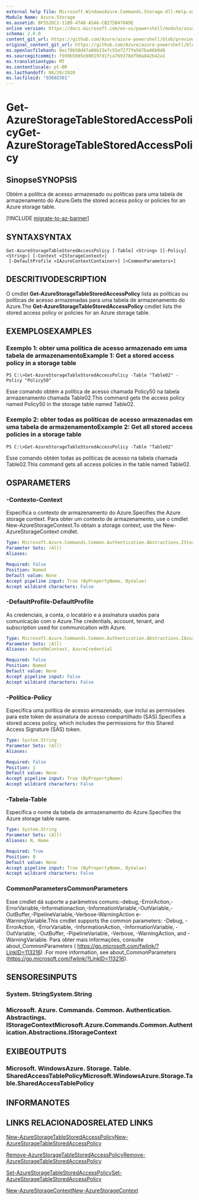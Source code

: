 ```yaml
---
external help file: Microsoft.WindowsAzure.Commands.Storage.dll-Help.xml
Module Name: Azure.Storage
ms.assetid: BF5526C1-11B9-47A8-A5A6-CB275B470A9E
online version: https://docs.microsoft.com/en-us/powershell/module/azure.storage/get-azurestoragetablestoredaccesspolicy
schema: 2.0.0
content_git_url: https://github.com/Azure/azure-powershell/blob/preview/src/Storage/Commands.Storage/help/Get-AzureStorageTableStoredAccessPolicy.md
original_content_git_url: https://github.com/Azure/azure-powershell/blob/preview/src/Storage/Commands.Storage/help/Get-AzureStorageTableStoredAccessPolicy.md
ms.openlocfilehash: 0ec79b50d47a86b23e7c55e7277fe567ba46b9d6
ms.sourcegitcommit: f599b50d5e980197d1fca769378df90a842b42a1
ms.translationtype: MT
ms.contentlocale: pt-BR
ms.lasthandoff: 08/20/2020
ms.locfileid: "93602501"
---
```

# <span data-ttu-id="d45f3-101">Get-AzureStorageTableStoredAccessPolicy</span><span class="sxs-lookup"><span data-stu-id="d45f3-101">Get-AzureStorageTableStoredAccessPolicy</span></span>

## <span data-ttu-id="d45f3-102">Sinopse</span><span class="sxs-lookup"><span data-stu-id="d45f3-102">SYNOPSIS</span></span>
<span data-ttu-id="d45f3-103">Obtém a política de acesso armazenado ou políticas para uma tabela de armazenamento do Azure.</span><span class="sxs-lookup"><span data-stu-id="d45f3-103">Gets the stored access policy or policies for an Azure storage table.</span></span>

[!INCLUDE [migrate-to-az-banner](../../includes/migrate-to-az-banner.md)]

## <span data-ttu-id="d45f3-104">SYNTAX</span><span class="sxs-lookup"><span data-stu-id="d45f3-104">SYNTAX</span></span>

```
Get-AzureStorageTableStoredAccessPolicy [-Table] <String> [[-Policy] <String>] [-Context <IStorageContext>]
 [-DefaultProfile <IAzureContextContainer>] [<CommonParameters>]
```

## <span data-ttu-id="d45f3-105">DESCRITIVO</span><span class="sxs-lookup"><span data-stu-id="d45f3-105">DESCRIPTION</span></span>
<span data-ttu-id="d45f3-106">O cmdlet **Get-AzureStorageTableStoredAccessPolicy** lista as políticas ou políticas de acesso armazenadas para uma tabela de armazenamento do Azure.</span><span class="sxs-lookup"><span data-stu-id="d45f3-106">The **Get-AzureStorageTableStoredAccessPolicy** cmdlet lists the stored access policy or policies for an Azure storage table.</span></span>

## <span data-ttu-id="d45f3-107">EXEMPLOS</span><span class="sxs-lookup"><span data-stu-id="d45f3-107">EXAMPLES</span></span>

### <span data-ttu-id="d45f3-108">Exemplo 1: obter uma política de acesso armazenado em uma tabela de armazenamento</span><span class="sxs-lookup"><span data-stu-id="d45f3-108">Example 1: Get a stored access policy in a storage table</span></span>
```
PS C:\>Get-AzureStorageTableStoredAccessPolicy -Table "Table02" -Policy "Policy50"
```

<span data-ttu-id="d45f3-109">Esse comando obtém a política de acesso chamada Policy50 na tabela armazenamento chamada Table02.</span><span class="sxs-lookup"><span data-stu-id="d45f3-109">This command gets the access policy named Policy50 in the storage table named Table02.</span></span>

### <span data-ttu-id="d45f3-110">Exemplo 2: obter todas as políticas de acesso armazenadas em uma tabela de armazenamento</span><span class="sxs-lookup"><span data-stu-id="d45f3-110">Example 2: Get all stored access policies in a storage table</span></span>
```
PS C:\>Get-AzureStorageTableStoredAccessPolicy -Table "Table02"
```

<span data-ttu-id="d45f3-111">Esse comando obtém todas as políticas de acesso na tabela chamada Table02.</span><span class="sxs-lookup"><span data-stu-id="d45f3-111">This command gets all access policies in the table named Table02.</span></span>

## <span data-ttu-id="d45f3-112">OS</span><span class="sxs-lookup"><span data-stu-id="d45f3-112">PARAMETERS</span></span>

### <span data-ttu-id="d45f3-113">-Contexto</span><span class="sxs-lookup"><span data-stu-id="d45f3-113">-Context</span></span>
<span data-ttu-id="d45f3-114">Especifica o contexto de armazenamento do Azure.</span><span class="sxs-lookup"><span data-stu-id="d45f3-114">Specifies the Azure storage context.</span></span>
<span data-ttu-id="d45f3-115">Para obter um contexto de armazenamento, use o cmdlet New-AzureStorageContext.</span><span class="sxs-lookup"><span data-stu-id="d45f3-115">To obtain a storage context, use the New-AzureStorageContext cmdlet.</span></span>

```yaml
Type: Microsoft.Azure.Commands.Common.Authentication.Abstractions.IStorageContext
Parameter Sets: (All)
Aliases:

Required: False
Position: Named
Default value: None
Accept pipeline input: True (ByPropertyName, ByValue)
Accept wildcard characters: False
```

### <span data-ttu-id="d45f3-116">-DefaultProfile</span><span class="sxs-lookup"><span data-stu-id="d45f3-116">-DefaultProfile</span></span>
<span data-ttu-id="d45f3-117">As credenciais, a conta, o locatário e a assinatura usados para comunicação com o Azure.</span><span class="sxs-lookup"><span data-stu-id="d45f3-117">The credentials, account, tenant, and subscription used for communication with Azure.</span></span>

```yaml
Type: Microsoft.Azure.Commands.Common.Authentication.Abstractions.IAzureContextContainer
Parameter Sets: (All)
Aliases: AzureRmContext, AzureCredential

Required: False
Position: Named
Default value: None
Accept pipeline input: False
Accept wildcard characters: False
```

### <span data-ttu-id="d45f3-118">-Política</span><span class="sxs-lookup"><span data-stu-id="d45f3-118">-Policy</span></span>
<span data-ttu-id="d45f3-119">Especifica uma política de acesso armazenado, que inclui as permissões para este token de assinatura de acesso compartilhado (SAS).</span><span class="sxs-lookup"><span data-stu-id="d45f3-119">Specifies a stored access policy, which includes the permissions for this Shared Access Signature (SAS) token.</span></span>

```yaml
Type: System.String
Parameter Sets: (All)
Aliases:

Required: False
Position: 1
Default value: None
Accept pipeline input: True (ByPropertyName)
Accept wildcard characters: False
```

### <span data-ttu-id="d45f3-120">-Tabela</span><span class="sxs-lookup"><span data-stu-id="d45f3-120">-Table</span></span>
<span data-ttu-id="d45f3-121">Especifica o nome da tabela de armazenamento do Azure.</span><span class="sxs-lookup"><span data-stu-id="d45f3-121">Specifies the Azure storage table name.</span></span>

```yaml
Type: System.String
Parameter Sets: (All)
Aliases: N, Name

Required: True
Position: 0
Default value: None
Accept pipeline input: True (ByPropertyName, ByValue)
Accept wildcard characters: False
```

### <span data-ttu-id="d45f3-122">CommonParameters</span><span class="sxs-lookup"><span data-stu-id="d45f3-122">CommonParameters</span></span>
<span data-ttu-id="d45f3-123">Esse cmdlet dá suporte a parâmetros comuns:-debug,-ErrorAction,-ErrorVariable,-Informationaction,-InformationVariable,-OutVariable,-OutBuffer,-PipelineVariable,-Verbose-WarningAction e-WarningVariable.</span><span class="sxs-lookup"><span data-stu-id="d45f3-123">This cmdlet supports the common parameters: -Debug, -ErrorAction, -ErrorVariable, -InformationAction, -InformationVariable, -OutVariable, -OutBuffer, -PipelineVariable, -Verbose, -WarningAction, and -WarningVariable.</span></span> <span data-ttu-id="d45f3-124">Para obter mais informações, consulte about_CommonParameters ( https://go.microsoft.com/fwlink/?LinkID=113216) .</span><span class="sxs-lookup"><span data-stu-id="d45f3-124">For more information, see about_CommonParameters (https://go.microsoft.com/fwlink/?LinkID=113216).</span></span>

## <span data-ttu-id="d45f3-125">SENSORES</span><span class="sxs-lookup"><span data-stu-id="d45f3-125">INPUTS</span></span>

### <span data-ttu-id="d45f3-126">System. String</span><span class="sxs-lookup"><span data-stu-id="d45f3-126">System.String</span></span>

### <span data-ttu-id="d45f3-127">Microsoft. Azure. Commands. Common. Authentication. Abstractings. IStorageContext</span><span class="sxs-lookup"><span data-stu-id="d45f3-127">Microsoft.Azure.Commands.Common.Authentication.Abstractions.IStorageContext</span></span>

## <span data-ttu-id="d45f3-128">EXIBE</span><span class="sxs-lookup"><span data-stu-id="d45f3-128">OUTPUTS</span></span>

### <span data-ttu-id="d45f3-129">Microsoft. WindowsAzure. Storage. Table. SharedAccessTablePolicy</span><span class="sxs-lookup"><span data-stu-id="d45f3-129">Microsoft.WindowsAzure.Storage.Table.SharedAccessTablePolicy</span></span>

## <span data-ttu-id="d45f3-130">INFORMA</span><span class="sxs-lookup"><span data-stu-id="d45f3-130">NOTES</span></span>

## <span data-ttu-id="d45f3-131">LINKS RELACIONADOS</span><span class="sxs-lookup"><span data-stu-id="d45f3-131">RELATED LINKS</span></span>

[<span data-ttu-id="d45f3-132">New-AzureStorageTableStoredAccessPolicy</span><span class="sxs-lookup"><span data-stu-id="d45f3-132">New-AzureStorageTableStoredAccessPolicy</span></span>](./New-AzureStorageTableStoredAccessPolicy.md)

[<span data-ttu-id="d45f3-133">Remove-AzureStorageTableStoredAccessPolicy</span><span class="sxs-lookup"><span data-stu-id="d45f3-133">Remove-AzureStorageTableStoredAccessPolicy</span></span>](./Remove-AzureStorageTableStoredAccessPolicy.md)

[<span data-ttu-id="d45f3-134">Set-AzureStorageTableStoredAccessPolicy</span><span class="sxs-lookup"><span data-stu-id="d45f3-134">Set-AzureStorageTableStoredAccessPolicy</span></span>](./Set-AzureStorageTableStoredAccessPolicy.md)

[<span data-ttu-id="d45f3-135">New-AzureStorageContext</span><span class="sxs-lookup"><span data-stu-id="d45f3-135">New-AzureStorageContext</span></span>](./New-AzureStorageContext.md)


